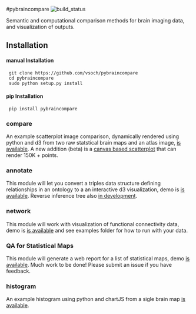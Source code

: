 #pybraincompare
![build_status](https://travis-ci.org/vsoch/pybraincompare.svg?branch=master)

Semantic and computational comparison methods for brain imaging data, and visualization of outputs.

## Installation

#### manual Installation

     git clone https://github.com/vsoch/pybraincompare
     cd pybraincompare
     sudo python setup.py install

#### pip Installation

     pip install pybraincompare


### compare
An example scatterplot image comparison, dynamically rendered using python and d3 from two raw statstical brain maps and an atlas image, [is available](http://vbmis.com/bmi/share/neurovault/scatter_atlas.html). A new addition (beta) is a [canvas based scatterplot](http://vbmis.com/bmi/project/brainatlas) that can render 150K + points.

### annotate
This module will let you convert a triples data structure defining relationships in an ontology to a an interactive d3 visualization, demo is [is available](http://vbmis.com/bmi/share/neurovault/ontology_tree.html). Reverse inference tree also [in development](http://vbmis.com/bmi/share/neurovault/reverse_inference.html).

### network
This module will work with visualization of functional connectivity data, demo is [is available](http://vbmis.com/bmi/share/neurovault/connectogram.html) and see examples folder for how to run with your data.

### QA for Statistical Maps 
This module will generate a web report for a list of statistical maps, demo [is available](http://www.vbmis.com/bmi/project/qa/index.html). Much work to be done! Please submit an issue if you have feedback.

### histogram
An example histogram using python and chartJS from a sigle brain map [is available](http://vbmis.com/bmi/share/neurovault/histogram.html).

